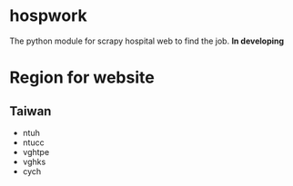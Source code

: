 # hospwork
The python module for scrapy hospital web to find the job.
**In developing**

# Region for website
## Taiwan
- ntuh
- ntucc
- vghtpe
- vghks
- cych

